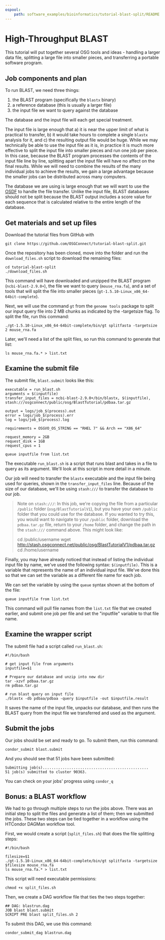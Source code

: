 ```yaml
---
ospool:
    path: software_examples/bioinformatics/tutorial-blast-split/README.md
---
```


# High-Throughput BLAST

This tutorial will put together several OSG tools and ideas - handling a larger 
data file, splitting a large file into smaller pieces, and transferring a portable 
software program. 

## Job components and plan

To run BLAST, we need three things: 

1. the BLAST program (specifically the `blastx` binary)
2. a reference database (this is usually a larger file)
3. the input file we want to query against the database

The database and the input file will each get special treatment. 

The input file is large enough that 
a) it is near the upper limit of what is practical to transfer, 
b) it would take hours to complete a single `blastx` analysis for it, and 
c) the resulting output file would be huge. 
While we may technically be able to use the input file as it is, in practice it is much more 
effective to split the input file into smaller pieces and run one job per piece. 
In this case, because the BLAST program processes the contents of the input file line by line, 
splitting apart the input file will have no affect on the final results.
While we will need to combine the results of the many individual jobs to achieve the results, 
we gain a large advantage because the smaller jobs can be distributed across many computers.

The database we are using is large enough that we will want to use the 
[OSDF](https://portal.osg-htc.org/documentation/htc_workloads/managing_data/osdf/) to handle the file transfer.
Unlike the input file, BLAST databases should not be split because the BLAST output includes 
a score value for each sequence that is calculated relative to the entire length of the database.

## Get materials and set up files

Download the tutorial files from GitHub with

	git clone https://github.com/OSGConnect/tutorial-blast-split.git

Once the repository has been cloned, move into the folder and run the `download_files.sh` script to download the remaining files: 

	cd tutorial-blast-split
	./download_files.sh

This command will have downloaded and unzipped the BLAST program (`ncbi-blast-2.9.0+`), the file we want to query 
(`mouse_rna.fa`), and a set of tools that will split the file into smaller pieces
(`gt-1.5.10-Linux_x86_64-64bit-complete`).

Next, we will use the command `gt` from the `genome tools` package to split our input query file into 2 MB chunks as indicated by the -targetsize flag. To split the file, run this command: 

	./gt-1.5.10-Linux_x86_64-64bit-complete/bin/gt splitfasta -targetsize 2 mouse_rna.fa

Later, we'll need a list of the split files, so run this command to generate that list: 

	ls mouse_rna.fa.* > list.txt

## Examine the submit file

The submit file, `blast.submit` looks like this: 

	executable = run_blast.sh
	arguments = $(inputfile)
	transfer_input_files = ncbi-blast-2.9.0+/bin/blastx, $(inputfile), stash:///osgconnect/public/osg/BlastTutorial/pdbaa.tar.gz

	output = logs/job_$(process).out
	error = logs/job_$(process).err
	log = logs/job_$(process).log

	requirements = OSGVO_OS_STRING == "RHEL 7" && Arch == "X86_64"

	request_memory = 2GB
	request_disk = 1GB
	request_cpus = 1

	queue inputfile from list.txt

The executable `run_blast.sh` is a script that runs blast and takes in a file to 
query as its argument. We'll look at this script in more detail in a minute. 

Our job will need to transfer the `blastx` executable and the input file being used for 
queries, shown in the `transfer_input_files` line. Because of the size of our database, 
we'll be using `stash:///` to transfer the database to our job.

> Note on `stash:///`: In this job, we're copying the file from a particular 
> `/public` folder (`osg/BlastTutorialV1`), but you have your own `/public` folder that you 
> could use for the database. If you wanted to try this, you would want to navigate to your `/public` folder, download the 
> `pdbaa.tar.gz` file, return to your `/home` folder, and change the path in the `stash:///`
> command above. This might look like: 
> 
>    cd /public/username
>    wget http://stash.osgconnect.net/public/osg/BlastTutorialV1/pdbaa.tar.gz
>    cd /home/username

Finally, you may have already noticed that instead of listing the individual input file 
by name, we've used the following syntax: `$(inputfile)`. This is a variable that represents 
the name of an individual input file. We've done this so that we can set the variable as 
a different file name for each job. 

We can set the variable by using the `queue` syntax shown at the bottom of the file: 

	queue inputfile from list.txt

This command will pull file names from the `list.txt` file that we created earlier, and 
submit one job per file and set the "inputfile" variable to that file name. 

## Examine the wrapper script

The submit file had a script called `run_blast.sh`: 

	#!/bin/bash

	# get input file from arguments
	inputfile=$1
	
	# Prepare our database and unzip into new dir
	tar -xzvf pdbaa.tar.gz
	rm pdbaa.tar.gz

	# run blast query on input file
	./blastx -db pdbaa/pdbaa -query $inputfile -out $inputfile.result

It saves the name of the input file, unpacks our database, and then 
runs the BLAST query from the input file we transferred and used as the argument. 

## Submit the jobs

Our jobs should be set and ready to go. To submit them, run this command:

	condor_submit blast.submit

And you should see that 51 jobs have been submitted: 

	Submitting job(s)................................................
	51 job(s) submitted to cluster 90363.

You can check on your jobs' progress using `condor_q`

## Bonus: a BLAST workflow

We had to go through multiple steps to run the jobs above. There was an initial 
step to split the files and generate a list of them; then we submitted the jobs. These 
two steps can be tied together in a workflow using the HTCondor DAGMan workflow tool. 

First, we would create a script (`split_files.sh`) that does the file splitting steps: 

	#!/bin/bash
	
	filesize=$1
	./gt-1.5.10-Linux_x86_64-64bit-complete/bin/gt splitfasta -targetsize $filesize mouse_rna.fa
	ls mouse_rna.fa.* > list.txt

This script will need executable permissions:

	chmod +x split_files.sh

Then, we create a DAG workflow file that ties the two steps together: 

	## DAG: blastrun.dag
	JOB blast blast.submit
	SCRIPT PRE blast split_files.sh 2

To submit this DAG, we use this command: 

	condor_submit_dag blastrun.dag


[stashcache]: https://support.opensciencegrid.org/support/solutions/articles/12000002775-transferring-data-with-stashcache
